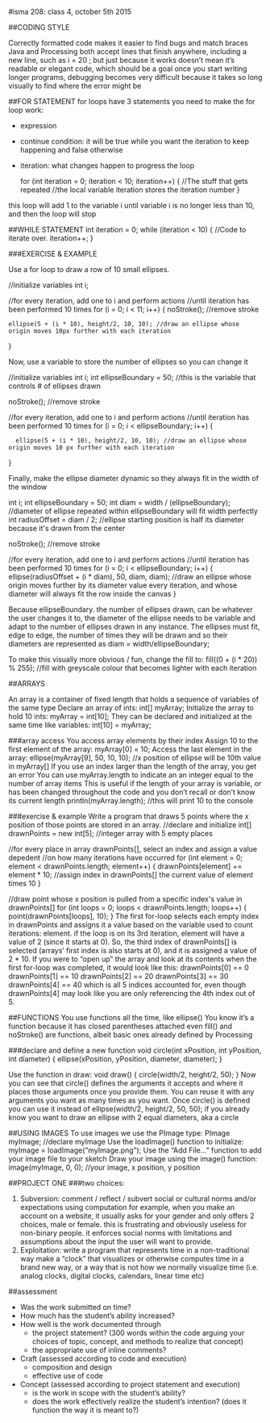 #isma 208: class 4, october 5th 2015

##CODING STYLE

Correctly formatted code makes it easier to find bugs and match braces
Java and Processing both accept lines that finish anywhere, including a new line, such as
  i = 20
  ;
but just because it works doesn’t mean it’s readable or elegant code, which should be a goal
once you start writing longer programs, debugging becomes very difficult because it takes so long visually to find where the error might be

##FOR STATEMENT
for loops have 3 statements you need to make the for loop work:
- expression
- continue condition: it will be true while you want the iteration to keep happening and false otherwise
- iteration: what changes happen to progress the loop

  for (int iteration = 0; iteration < 10; iteration++) {
    //The stuff that gets repeated
    //the local variable iteration stores the iteration number
  }

this loop will add 1 to the variable i until variable i is no longer less than 10, and then the loop will stop

##WHILE STATEMENT
  int iteration = 0;
  while (iteration < 10) {
    //Code to iterate over.
    iteration++;
  }

###EXERCISE & EXAMPLE

Use a for loop to draw a row of 10 small ellipses.

  //initialize variables
  int i;

  //for every iteration, add one to i and perform actions
  //until iteration has been performed 10 times
  for (i = 0; i < 11; i++) {
    noStroke(); //remove stroke

    ellipse(5 + (i * 10), height/2, 10, 10); //draw an ellipse whose origin moves 10px further with each iteration
  }

Now, use a variable to store the number of ellipses so you can change it

  //initialize variables
  int i;
  int ellipseBoundary = 50; //this is the variable that controls # of ellipses drawn

  noStroke(); //remove stroke

  //for every iteration, add one to i and perform actions
  //until iteration has been performed 10 times
  for (i = 0; i < ellipseBoundary; i++) {

      ellipse(5 + (i * 10), height/2, 10, 10); //draw an ellipse whose origin moves 10 px further with each iteration
  }

Finally, make the ellipse diameter dynamic so they always fit in the width of the window

  int i;
  int ellipseBoundary = 50;
  int diam = width / (ellipseBoundary); //diameter of ellipse repeated within ellipseBoundary will fit width perfectly
  int radiusOffset = diam / 2; //ellipse starting position is half its diameter because it's drawn from the center

  noStroke(); //remove stroke

  //for every iteration, add one to i and perform actions
  //until iteration has been performed 10 times
  for (i = 0; i < ellipseBoundary; i++) {
    ellipse(radiusOffset + (i * diam), 50, diam, diam); //draw an ellipse whose origin moves further by its diameter value every iteration, and whose diameter will always fit the row inside the canvas
  }

Because ellipseBoundary. the number of ellipses drawn, can be whatever the user changes it to, the diameter of the ellipse needs to be variable and adapt to the number of ellipses drawn in any instance. The ellipses must fit, edge to edge, the number of times they will be drawn and so their diameters are represented as diam = width/ellipseBoundary;

To make this visually more obvious / fun, change the fill to:
  fill((0 + (i * 20)) % 255); //fill with greyscale colour that becomes lighter with each iteration

##ARRAYS

An array is a container of fixed length that holds a sequence of variables of the same type
Declare an array of ints:
  int[] myArray;
Initialize the array to hold 10 ints:
  myArray = int[10];
They can be declared and initialized at the same time like variables:
  int[10] = myArray;

###array access
You access array elements by their index
Assign 10 to the first element of the array:
  myArray[0] = 10;
Access the last element in the array:
  ellipse(myArray[9], 50, 10, 10); //x position of ellipse will be 10th value in myArray[]
If you use an index larger than the length of the array, you get an error
You can use myArray.length to indicate an an integer equal to the number of array items
This is useful if the length of your array is variable, or has been changed throughout the code and you don’t recall or don’t know its current length
  println(myArray.length); //this will print 10 to the console

###exercise & example
Write a program that draws 5 points where the x position of those points are stored in an array.
  //declare and initialize
  int[] drawnPoints = new int[5]; //integer array with 5 empty places

  //for every place in array drawnPoints[], select an index and assign a value depedent 
  //on how many iterations have occurred
  for (int element = 0; element < drawnPoints.length; element++) {
    drawnPoints[element] += element * 10; //assign index in drawnPoints[] the current value of element times 10
  }

  //draw point whose x position is pulled from a specific index's value in drawnPoints[]
  for (int loops = 0; loops < drawnPoints.length; loops++) {
    point(drawnPoints[loops], 10);
  }
The first for-loop selects each empty index in drawnPoints and assigns it a value based on the variable used to count iterations: element. if the loop is on its 3rd iteration, element will have a value of 2 (since it starts at 0). So, the third index of drawnPoints[] is selected (arrays’ first index is also starts at 0), and it is assigned a value of 2 * 10. If you were to “open up” the array and look at its contents when the first for-loop was completed, it would look like this:
  drawnPoints[0] == 0
  drawnPoints[1] == 10
  drawnPoints[2] == 20
  drawnPoints[3] == 30
  drawnPoints[4] == 40
which is all 5 indices accounted for, even though drawnPoints[4] may look like you are only referencing the 4th index out of 5.

##FUNCTIONS
You use functions all the time, like ellipse()
You know it’s a function because it has closed parentheses attached
even fill() and noStroke() are functions, albeit basic ones already defined by Processing

###declare and define a new function
void circle(int xPosition, int yPosition, int diameter) {
  ellipse(xPosition, yPosition, diameter, diameter);
}

Use the function in draw:
void draw() {
  circle(width/2, height/2, 50);
}
Now you can see that circle() defines the arguments it accepts and where it places those arguments once you provide them. You can reuse it with any arguments you want as many times as you want. Once circle() is defined you can use it instead of 
  ellipse(width/2, height/2, 50, 50);
if you already know you want to draw an ellipse with 2 equal diameters, aka a circle

##USING IMAGES
To use images we use the PImage type:
  PImage myImage; //declare myImage
Use the loadImage() function to initialize:
  myImage = loadImage(“myImage.png”);
Use the “Add File…” function to add your image file to your sketch
Draw your image using the image() function:
  image(myImage, 0, 0); //your image, x position, y position

##PROJECT ONE
###two choices:
1. Subversion: comment / reflect / subvert social or cultural norms and/or expectations using computation
for example, when you make an account on a website, it usually asks for your gender and only offers 2 choices, male or female. this is frustrating and obviously useless for non-binary people. it enforces social norms with limitations and assumptions about the input the user will want to provide.
2. Exploitation: write a program that represents time in a non-traditional way
make a “clock” that visualizes or otherwise computes time in a brand new way, or a way that is not how we normally visualize time (i.e. analog clocks, digital clocks, calendars, linear time etc)

##assessment
- Was the work submitted on time?
- How much has the student’s ability increased?
- How well is the work documented through
  - the project statement? (300 words within the code arguing your choices of topic, concept, and methods to realize that concept)
  - the appropriate use of inline comments?
- Craft (assessed according to code and execution)
  - composition and design
  - effective use of code
- Concept (assessed according to project statement and execution)
  - is the work in scope with the student’s ability?
  - does the work effectively realize the student’s intention? (does it function the way it is meant to?)
